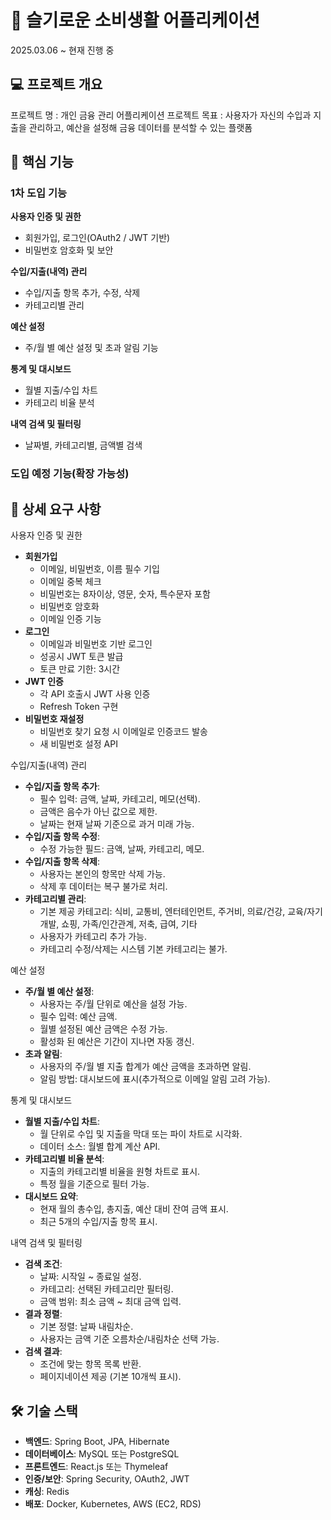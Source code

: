 # 💸 슬기로운 소비생활 어플리케이션
2025.03.06 ~ 현재 진행 중

## 💻 프로젝트 개요
프로젝트 명 : 개인 금융 관리 어플리케이션 프로젝트
목표 : 사용자가 자신의 수입과 지출을 관리하고, 예산을 설정해 금융 데이터를 분석할 수 있는 플랫폼

## 📱 핵심 기능
### 1차 도입 기능
**사용자 인증 및 권한**

- 회원가입, 로그인(OAuth2 / JWT 기반)
- 비밀번호 암호화 및 보안

**수입/지출(내역) 관리**

- 수입/지출 항목 추가, 수정, 삭제
- 카테고리별 관리

**예산 설정**

- 주/월 별 예산 설정 및 초과 알림 기능

**통계 및 대시보드**

- 월별 지출/수입 차트
- 카테고리 비율 분석

**내역 검색 및 필터링**

- 날짜별, 카테고리별, 금액별 검색

### 도입 예정 기능(확장 가능성)

## 🧾 상세 요구 사항
사용자 인증 및 권한

- **회원가입**
    - 이메일, 비밀번호, 이름 필수 기입
    - 이메일 중복 체크
    - 비밀번호는 8자이상, 영문, 숫자, 특수문자 포함
    - 비밀번호 암호화
    - 이메일 인증 기능
- **로그인**
    - 이메일과 비밀번호 기반 로그인
    - 성공시 JWT 토큰 발급
    - 토큰 만료 기한: 3시간
- **JWT 인증**
    - 각 API 호출시 JWT 사용 인증
    - Refresh Token 구현
- **비밀번호 재설정**
    - 비밀번호 찾기 요청 시 이메일로 인증코드 발송
    - 새 비밀번호 설정 API

수입/지출(내역) 관리

- **수입/지출 항목 추가**:
    - 필수 입력: 금액, 날짜, 카테고리, 메모(선택).
    - 금액은 음수가 아닌 값으로 제한.
    - 날짜는 현재 날짜 기준으로 과거 미래 가능.
- **수입/지출 항목 수정**:
    - 수정 가능한 필드: 금액, 날짜, 카테고리, 메모.
- **수입/지출 항목 삭제**:
    - 사용자는 본인의 항목만 삭제 가능.
    - 삭제 후 데이터는 복구 불가로 처리.
- **카테고리별 관리**:
    - 기본 제공 카테고리: 식비, 교통비, 엔터테인먼트, 주거비, 의료/건강, 교육/자기개발, 쇼핑, 가족/인간관계, 저축, 급여, 기타
    - 사용자가 카테고리 추가 가능.
    - 카테고리 수정/삭제는 시스템 기본 카테고리는 불가.

예산 설정

- **주/월 별 예산 설정**:
    - 사용자는 주/월 단위로 예산을 설정 가능.
    - 필수 입력: 예산 금액.
    - 월별 설정된 예산 금액은 수정 가능.
    - 활성화 된 예산은 기간이 지나면 자동 갱신.
- **초과 알림**:
    - 사용자의 주/월 별 지출 합계가 예산 금액을 초과하면 알림.
    - 알림 방법: 대시보드에 표시(추가적으로 이메일 알림 고려 가능).

통계 및 대시보드

- **월별 지출/수입 차트**:
    - 월 단위로 수입 및 지출을 막대 또는 파이 차트로 시각화.
    - 데이터 소스: 월별 합계 계산 API.
- **카테고리별 비율 분석**:
    - 지출의 카테고리별 비율을 원형 차트로 표시.
    - 특정 월을 기준으로 필터 가능.
- **대시보드 요약**:
    - 현재 월의 총수입, 총지출, 예산 대비 잔여 금액 표시.
    - 최근 5개의 수입/지출 항목 표시.

내역 검색 및 필터링

- **검색 조건**:
    - 날짜: 시작일 ~ 종료일 설정.
    - 카테고리: 선택된 카테고리만 필터링.
    - 금액 범위: 최소 금액 ~ 최대 금액 입력.
- **결과 정렬**:
    - 기본 정렬: 날짜 내림차순.
    - 사용자는 금액 기준 오름차순/내림차순 선택 가능.
- **검색 결과**:
    - 조건에 맞는 항목 목록 반환.
    - 페이지네이션 제공 (기본 10개씩 표시).

## 🛠️ 기술 스택
- **백엔드**: Spring Boot, JPA, Hibernate
- **데이터베이스**: MySQL 또는 PostgreSQL
- **프론트엔드**: React.js 또는 Thymeleaf
- **인증/보안**: Spring Security, OAuth2, JWT
- **캐싱**: Redis
- **배포**: Docker, Kubernetes, AWS (EC2, RDS)